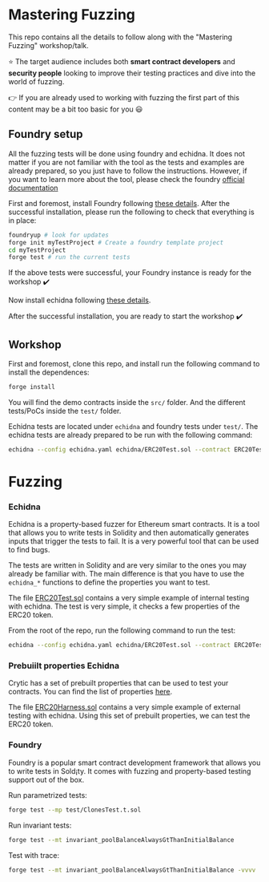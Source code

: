 # Mastering Fuzzing

This repo contains all the details to follow along with the "Mastering Fuzzing" workshop/talk. 


:star: The target audience includes both **smart contract developers** and **security people** looking to improve their testing practices and dive into the world of fuzzing.


:point_right: If you are already used to working with fuzzing the first part of this content may be a bit too basic for you :smiley:


## Foundry setup

All the fuzzing tests will be done using foundry and echidna. It does not matter if you are not familiar with the tool as the tests and examples are already prepared, so you just have to follow the instructions. However, if you want to learn more about the tool, please check the foundry [official documentation](https://book.getfoundry.sh/)


First and foremost, install Foundry following [these details](https://github.com/foundry-rs/foundry#installation). After the successful installation, please run the following to check that everything is in place:
```sh
foundryup # look for updates
forge init myTestProject # Create a foundry template project
cd myTestProject 
forge test # run the current tests
```

If the above tests were successful, your Foundry instance is ready for the workshop :heavy_check_mark:

Now install echidna following [these details](https://github.com/crytic/echidna#installation).

After the successful installation, you are ready to start the workshop :heavy_check_mark:

## Workshop

First and foremost, clone this repo, and install run the following command to install the dependences:
```sh
forge install 
```

You will find the demo contracts inside the `src/` folder. And the different tests/PoCs inside the `test/` folder.

Echidna tests are located under `echidna` and foundry tests under `test/`. The echidna tests are already prepared to be run with the following command:
```sh
echidna --config echidna.yaml echidna/ERC20Test.sol --contract ERC20Test  
```

# Fuzzing

### Echidna 

Echidna is a property-based fuzzer for Ethereum smart contracts. It is a tool that allows you to write tests in Solidity and then automatically generates inputs that trigger the tests to fail. It is a very powerful tool that can be used to find bugs.

The tests are written in Solidity and are very similar to the ones you may already be familiar with. The main difference is that you have to use the `echidna_*` functions to define the properties you want to test. 

The file [ERC20Test.sol](/echidna/ERC20Test.sol) contains a very simple example of internal testing with echidna. The test is very simple, it checks a few properties of the ERC20 token.

From the root of the repo, run the following command to run the test:
```sh
echidna --config echidna.yaml echidna/ERC20Test.sol --contract ERC20Test  
```

### Prebuiilt properties Echidna

Crytic has a set of prebuilt properties that can be used to test your contracts. You can find the list of properties [here](https://github.com/crytic/properties).

The file [ERC20Harness.sol](/echidna/ERC20Harness.sol) contains a very simple example of external testing with echidna. Using this set of prebuilt properties, we can test the ERC20 token.

### Foundry

Foundry is a popular smart contract development framework that allows you to write tests in Sold¡ty. It comes with fuzzing and property-based testing support out of the box. 


Run parametrized tests:
```sh
forge test --mp test/ClonesTest.t.sol
```

Run invariant tests:
```sh
forge test --mt invariant_poolBalanceAlwaysGtThanInitialBalance
```

Test with trace:
```sh
forge test --mt invariant_poolBalanceAlwaysGtThanInitialBalance -vvvv
```


